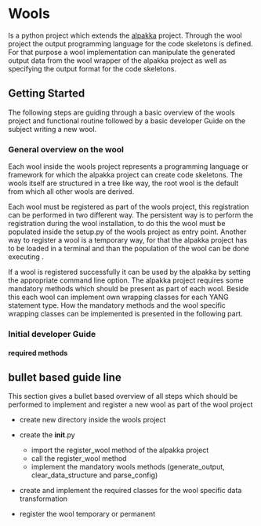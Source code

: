 # Wools

Is a python project which extends the [alpakka](https://mgn-s-at-source.advaoptical.com/gitlab/anden/alpakka) project. Through the wool project
the output programming language for the code skeletons is defined. For that purpose a wool implementation can manipulate the generated output
data from the wool wrapper of the alpakka project as well as specifying the output format for the code skeletons.

## Getting Started

The following steps are guiding through a basic overview of the wools project and functional routine followed by a basic developer Guide on the subject
writing a new wool.

### General overview on the wool

Each wool inside the wools project represents a programming language or framework for which the alpakka project can create code skeletons. The wools
itself are structured in a tree like way, the root wool is the default from which all other wools are derived.

Each wool must be registered as part of the wools project, this registration can be performed in two different way. The persistent way is to perform
the registration during the wool installation, to do this the wool must be populated inside the setup.py of the wools project as entry point. Another
way to register a wool is a temporary way, for that the alpakka project has to be loaded in a terminal and than the population of the wool can be done
executing *<command for wool population is missing>*.

If a wool is registered successfully it can be used by the alpakka by setting the appropriate command line option. The alpakka project requires some
mandatory methods which should be present as part of each wool. Beside this each wool can implement own wrapping classes for each YANG statement type.
How the mandatory methods and the wool specific wrapping classes can be implemented is presented in the following part.

### Initial developer Guide

#### required methods

## bullet based guide line

This section gives a bullet based overview of all steps which should be performed to implement and register a new wool as part of the wool project

* create new directory inside the wools project
	
* create the __init__.py
  * import the register_wool method of the alpakka project
  * call the register_wool method
  * implement the mandatory wools methods (generate_output, clear_data_structure and parse_config)

* create and implement the required classes for the wool specific data transformation
	
* register the wool temporary or permanent

